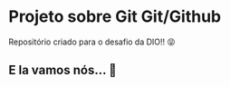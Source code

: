 # Projeto sobre Git Git/Github
Repositório criado para o desafio da DIO!! 😝

## E la vamos nós... 🏃‍
